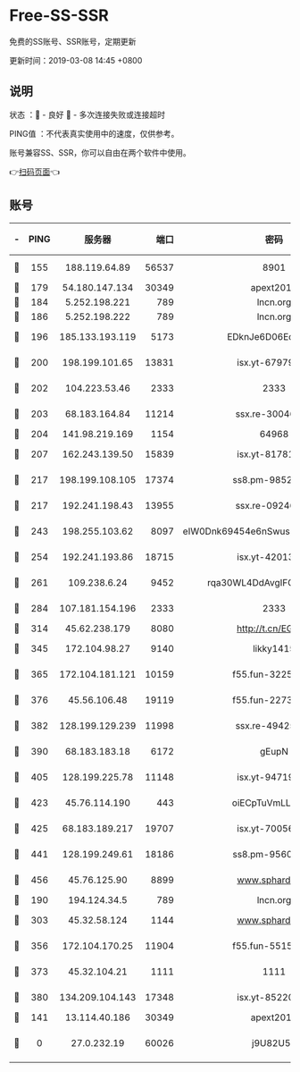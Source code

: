 # Free-SS-SSR

免费的SS账号、SSR账号，定期更新

更新时间：2019-03-08 14:45 +0800

## 说明

状态     ：🙂 - 良好 🙁 - 多次连接失败或连接超时

PING值   ：不代表真实使用中的速度，仅供参考。

账号兼容SS、SSR，你可以自由在两个软件中使用。

👉[扫码页面](https://liesauer.github.io/Free-SS-SSR/)👈

## 账号

|-|PING|服务器|端口|密码|加密方式|区域|
|:----:|:----:|:-----:|-----:|:----:|:----:|:----:|
|🙂|155|188.119.64.89|56537|8901|aes-256-cfb|RU|
|🙂|179|54.180.147.134|30349|apext2019|chacha20|KR|
|🙂|184|5.252.198.221|789|lncn.org|rc4|JP|
|🙂|186|5.252.198.222|789|lncn.org|rc4|JP|
|🙂|196|185.133.193.119|5173|EDknJe6D06EoWDaw|aes-256-cfb|US|
|🙂|200|198.199.101.65|13831|isx.yt-67979439|aes-256-cfb|US|
|🙂|202|104.223.53.46|2333|2333|aes-256-cfb|US|
|🙂|203|68.183.164.84|11214|ssx.re-30046337|aes-256-cfb|US|
|🙂|204|141.98.219.169|1154|64968|chacha20|US|
|🙂|207|162.243.139.50|15839|isx.yt-81781713|aes-256-cfb|US|
|🙂|217|198.199.108.105|17374|ss8.pm-98527684|aes-256-cfb|US|
|🙂|217|192.241.198.43|13955|ssx.re-09246977|aes-256-cfb|US|
|🙂|243|198.255.103.62|8097|eIW0Dnk69454e6nSwuspv9DmS201tQ0D|aes-256-cfb|US|
|🙂|254|192.241.193.86|18715|isx.yt-42013662|aes-256-cfb|US|
|🙂|261|109.238.6.24|9452|rqa30WL4DdAvgIFG6Fs3znzTa|aes-256-cfb|FR|
|🙂|284|107.181.154.196|2333|2333|aes-256-cfb|US|
|🙂|314|45.62.238.179|8080|http://t.cn/EGJIyrl|rc4-md5|CA|
|🙂|345|172.104.98.27|9140|likky1415|aes-256-cfb|JP|
|🙂|365|172.104.181.121|10159|f55.fun-32253878|aes-256-cfb|SG|
|🙂|376|45.56.106.48|19119|f55.fun-22731576|aes-256-cfb|US|
|🙂|382|128.199.129.239|11998|ssx.re-49425737|aes-256-cfb|SG|
|🙂|390|68.183.183.18|6172|gEupN|aes-256-cfb|SG|
|🙂|405|128.199.225.78|11148|isx.yt-94719488|aes-256-cfb|SG|
|🙂|423|45.76.114.190|443|oiECpTuVmLLxk4Ts|aes-256-cfb|AU|
|🙂|425|68.183.189.217|19707|isx.yt-70056316|aes-256-cfb|SG|
|🙂|441|128.199.249.61|18186|ss8.pm-95603573|aes-256-cfb|SG|
|🙂|456|45.76.125.90|8899|www.sphard.com|aes-256-cfb|AU|
|🙂|190|194.124.34.5|789|lncn.org|rc4|JP|
|🙂|303|45.32.58.124|1144|www.sphard.com|aes-256-cfb|JP|
|🙂|356|172.104.170.25|11904|f55.fun-55158712|aes-256-cfb|SG|
|🙂|373|45.32.104.21|1111|1111|aes-256-cfb|SG|
|🙂|380|134.209.104.143|17348|isx.yt-85220846|aes-256-cfb|SG|
|🙁|141|13.114.40.186|30349|apext2019|chacha20|JP|
|🙁|0|27.0.232.19|60026|j9U82U53|xchacha20-ietf-poly1305|HK|

